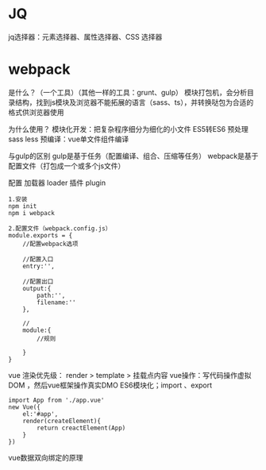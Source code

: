# JQ

jq选择器：元素选择器、属性选择器、CSS 选择器


# webpack

是什么？（一个工具）（其他一样的工具：grunt、gulp）
    模块打包机，会分析目录结构，找到js模块及浏览器不能拓展的语言（sass、ts），并转换哒包为合适的格式供浏览器使用

为什么使用？
    模块化开发：把复杂程序细分为细化的小文件
    ES5转ES6
    预处理sass less
    预编译：vue单文件组件编译

与gulp的区别
    gulp是基于任务（配置编译、组合、压缩等任务）
    webpack是基于配置文件（打包成一个或多个js文件）

配置
    加载器 loader
    插件 plugin


    1.安装
    npm init
    npm i webpack

    2.配置文件（webpack.config.js）
    module.exports = {
        //配置webpack选项

        //配置入口
        entry:'',

        //配置出口
        output:{
            path:'',
            filename:''
        },

        //
        module:{
            //规则
            
        }
    }






vue
    渲染优先级： render > template > 挂载点内容
    vue操作：写代码操作虚拟DOM ，然后vue框架操作真实DMO
    ES6模块化；import 、export

    import App from './app.vue'
    new Vue({
        el:'#app',
        render(createElement){
            return creactElement(App)
        }
    })

vue数据双向绑定的原理

